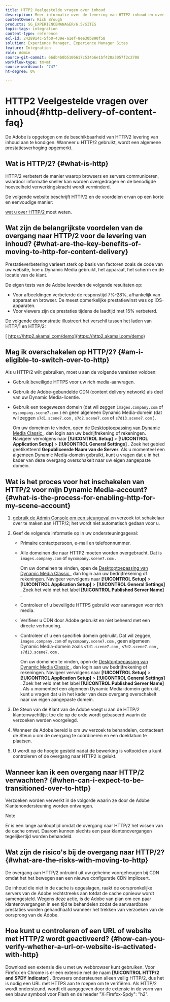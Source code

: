 ```yaml
---
title: HTTP2 Veelgestelde vragen over inhoud
description: Meer informatie over de levering van HTTP2-inhoud en over de manier waarop dit de algemene prestaties van uw webinhoud kan verbeteren.
contentOwner: Rick Brough
products: SG_EXPERIENCEMANAGER/6.5/SITES
topic-tags: integration
content-type: reference
exl-id: 2428914c-5fb0-439e-a1ef-8ee30b890f58
solution: Experience Manager, Experience Manager Sites
feature: Integration
role: Admin
source-git-commit: 66db4b0b5106617c534b6e1bf428a3057f2c2708
workflow-type: tm+mt
source-wordcount: '747'
ht-degree: 0%

---
```


# HTTP2 Veelgestelde vragen over inhoud{#http-delivery-of-content-faq}

De Adobe is opgetogen om de beschikbaarheid van HTTP/2 levering van inhoud aan te kondigen. Wanneer u HTTP/2 gebruikt, wordt een algemene prestatiesverhoging opgemerkt.

## Wat is HTTP/2? {#what-is-http}

HTTP/2 verbetert de manier waarop browsers en servers communiceren, waardoor informatie sneller kan worden overgedragen en de benodigde hoeveelheid verwerkingskracht wordt verminderd.

De volgende website beschrijft HTTP/2 en de voordelen ervan op een korte en eenvoudige manier:

[ wat u over HTTP/2 ](https://www.engadget.com/2015-02-24-what-you-need-to-know-about-http-2.html) moet weten.

## Wat zijn de belangrijkste voordelen van de overgang naar HTTP/2 voor de levering van inhoud? {#what-are-the-key-benefits-of-moving-to-http-for-content-delivery}

Prestatieverbetering varieert sterk op basis van factoren zoals de code van uw website, hoe u Dynamic Media gebruikt, het apparaat, het scherm en de locatie van de klant.

De eigen tests van de Adobe leverden de volgende resultaten op:

* Voor afbeeldingen verbeterde de responstijd 7%-28%, afhankelijk van apparaat en browser. De meest opmerkelijke prestatiewinst was op iOS-apparaten.
* Voor viewers zijn de prestaties tijdens de laadtijd met 15% verbeterd.

De volgende demonstratie illustreert het verschil tussen het laden van HTTP/1 en HTTP/2:

[ https://http2.akamai.com/demo](https://http2.akamai.com/demo)

## Mag ik overschakelen op HTTP/2? {#am-i-eligible-to-switch-over-to-http}

Als u HTTP/2 wilt gebruiken, moet u aan de volgende vereisten voldoen:

* Gebruik beveiligde HTTPS voor uw rich media-aanvragen.
* Gebruik de Adobe-gebundelde CDN (content delivery network) als deel van uw Dynamic Media-licentie.
* Gebruik een toegewezen domein (dat wil zeggen `images.company.com` of `mycompany.scene7.com` ) en geen algemeen Dynamic Media-domein (dat wil zeggen `s7d1.scene7.com` , `s7d2.scene7.com` of `s7d13.scene7.com` ).

  Om uw domeinen te vinden, open de [ Desktoptoepassing van Dynamic Media Classic ](https://experienceleague.adobe.com/docs/dynamic-media-classic/using/getting-started/signing-out.html#getting-started), dan login aan uw bedrijfrekening of rekeningen. Navigeer vervolgens naar **[!UICONTROL Setup]** > **[!UICONTROL Application Setup]** > **[!UICONTROL General Settings]** . Zoek het gebied geëtiketteerd **Gepubliceerde Naam van de Server**. Als u momenteel een algemeen Dynamic Media-domein gebruikt, kunt u vragen dat u in het kader van deze overgang overschakelt naar uw eigen aangepaste domein.

## Wat is het proces voor het inschakelen van HTTP/2 voor mijn Dynamic Media-account? {#what-is-the-process-for-enabling-http-for-my-scene-account}

1. [ gebruik de Admin Console om een steungeval ](https://helpx.adobe.com/enterprise/using/support-for-experience-cloud.html) en verzoek tot schakelaar over te maken aan HTTP/2; het wordt niet automatisch gedaan voor u.
1. Geef de volgende informatie op in uw ondersteuningsgeval:

   * Primaire contactpersoon, e-mail en telefoonnummer.
   * Alle domeinen die naar HTTP2 moeten worden overgebracht. Dat is `images.company.com` of `mycompany.scene7.com` .

     Om uw domeinen te vinden, open de [ Desktoptoepassing van Dynamic Media Classic ](https://experienceleague.adobe.com/docs/dynamic-media-classic/using/getting-started/signing-out.html#getting-started), dan login aan uw bedrijfrekening of rekeningen. Navigeer vervolgens naar **[!UICONTROL Setup]** > **[!UICONTROL Application Setup]** > **[!UICONTROL General Settings]** . Zoek het veld met het label **[!UICONTROL Published Server Name]** .

   * Controleer of u beveiligde HTTPS gebruikt voor aanvragen voor rich media.
   * Verifieer u CDN door Adobe gebruikt en niet beheerd met een directe verhouding.
   * Controleer of u een specifiek domein gebruikt. Dat wil zeggen, `images.company.com` of `mycompany.scene7.com` , geen algemeen Dynamic Media-domein zoals `s7d1.scene7.com` , `s7d2.scene7.com` , `s7d13.scene7.com` .

     Om uw domeinen te vinden, open de [ Desktoptoepassing van Dynamic Media Classic ](https://experienceleague.adobe.com/docs/dynamic-media-classic/using/getting-started/signing-out.html#getting-started), dan login aan uw bedrijfrekening of rekeningen. Navigeer vervolgens naar **[!UICONTROL Setup]** > **[!UICONTROL Application Setup]** > **[!UICONTROL General Settings]** . Zoek het veld met het label **[!UICONTROL Published Server Name]** . Als u momenteel een algemeen Dynamic Media-domein gebruikt, kunt u vragen dat u in het kader van deze overgang overschakelt naar uw eigen aangepaste domein.

1. De Steun van de Klant van de Adobe voegt u aan de HTTP/2 klantenwachtlijst toe die op de orde wordt gebaseerd waarin de verzoeken werden voorgelegd.
1. Wanneer de Adobe bereid is om uw verzoek te behandelen, contacteert de Steun u om de overgang te coördineren en een doeldatum te plaatsen.
1. U wordt op de hoogte gesteld nadat de bewerking is voltooid en u kunt controleren of de overgang naar HTTP2 is gelukt.

## Wanneer kan ik een overgang naar HTTP/2 verwachten? {#when-can-i-expect-to-be-transitioned-over-to-http}

Verzoeken worden verwerkt in de volgorde waarin ze door de Adobe Klantenondersteuning worden ontvangen.

>[!NOTE]
>
>Er is een lange aanlooptijd omdat de overgang naar HTTP/2 het wissen van de cache omvat. Daarom kunnen slechts een paar klantenovergangen tegelijkertijd worden behandeld.

## Wat zijn de risico&#39;s bij de overgang naar HTTP/2? {#what-are-the-risks-with-moving-to-http}

De overgang aan HTTP/2 ontruimt uit uw geheime voorgeheugen bij CDN omdat het het bewegen aan een nieuwe configuratie CDN impliceert.

De inhoud die niet in de cache is opgeslagen, raakt de oorspronkelijke servers van de Adobe rechtstreeks aan totdat de cache opnieuw wordt samengesteld. Wegens deze actie, is de Adobe van plan om een paar klantenovergangen in een tijd te behandelen zodat de aanvaardbare prestaties worden gehandhaafd wanneer het trekken van verzoeken van de oorsprong van de Adobe.

## Hoe kunt u controleren of een URL of website met HTTP/2 wordt geactiveerd? {#how-can-you-verify-whether-a-url-or-website-is-activated-with-http}

Download een extensie die u met uw webbrowser kunt gebruiken. Voor Firefox en Chrome is er een extensie met de naam **[!UICONTROL HTTP/2 and SPDY Indicator]** . Browsers ondersteunen alleen veilig HTTP/2, dus het is nodig een URL met HTTPS aan te roepen om te verifiëren. Als HTTP/2 wordt ondersteund, wordt dit aangegeven door de extensie in de vorm van een blauw symbool voor Flash en de header &quot;X-Firefox-Spdy&quot;: &quot;h2&quot;.
